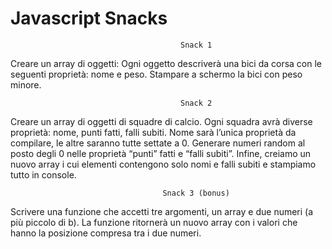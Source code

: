 Javascript Snacks
===
                                          Snack 1
Creare un array di oggetti:
Ogni oggetto descriverà una bici da corsa con le seguenti proprietà: nome e peso.
Stampare a schermo la bici con peso minore.

                                          Snack 2

Creare un array di oggetti di squadre di calcio.
 Ogni squadra avrà diverse proprietà: nome, punti fatti, falli subiti.
Nome sarà l’unica proprietà da compilare, le altre saranno tutte settate a 0.
Generare numeri random al posto degli 0 nelle proprietà “punti” fatti e “falli subiti”.
Infine, creiamo un nuovo array i cui elementi contengono solo nomi e falli subiti e stampiamo tutto in console.

                                      Snack 3 (bonus)

Scrivere una funzione che accetti tre argomenti, un array e due numeri (a più piccolo di b). La funzione ritornerà un nuovo array con i valori che hanno la posizione compresa tra i due numeri.